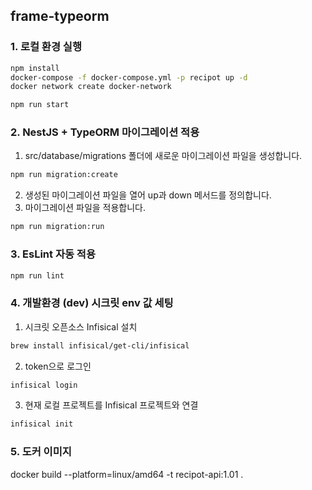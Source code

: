 ## frame-typeorm
### 1. 로컬 환경 실행
```sh
npm install
docker-compose -f docker-compose.yml -p recipot up -d
docker network create docker-network
```
```sh
npm run start
```

### 2. NestJS + TypeORM 마이그레이션 적용
1. src/database/migrations 폴더에 새로운 마이그레이션 파일을 생성합니다.
```sh
npm run migration:create
```
2. 생성된 마이그레이션 파일을 열어 up과 down 메서드를 정의합니다. 
3. 마이그레이션 파일을 적용합니다.
```sh
npm run migration:run
```

### 3. EsLint 자동 적용
```sh
npm run lint
```

### 4. 개발환경 (dev) 시크릿 env 값 세팅
1. 시크릿 오픈소스 Infisical 설치
```sh
brew install infisical/get-cli/infisical
```
2. token으로 로그인
```sh
infisical login
```
3. 현재 로컬 프로젝트를 Infisical 프로젝트와 연결
```sh
infisical init
```

### 5. 도커 이미지
docker build --platform=linux/amd64 -t recipot-api:1.01 .
